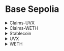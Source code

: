 # Base Sepolia

<details>

<summary>Claims-UVX</summary>

[<mark style="color:purple;">**address**</mark>](https://sepolia.basescan.org/address/0x537cE8e9F4Cce5a1D8033B63f274187157a966b3)

```
0x537cE8e9F4Cce5a1D8033B63f274187157a966b3
```

<mark style="color:purple;">**deployment**</mark>

```
npx hardhat ignition deploy ./ignition/modules/Claims.ts --network base-sepolia
```

<mark style="color:purple;">**arguments**</mark>

<pre><code><strong>["0xEFb36B2D443C5A6Ff4127cDa30944A12B421b9C2", "0x484C32b1288A88A48F8e7D20173a1048589Df182"]
</strong></code></pre>

<mark style="color:purple;">**verification**</mark>

```
npx hardhat verify --network base-sepolia 0x537cE8e9F4Cce5a1D8033B63f274187157a966b3 "0xEFb36B2D443C5A6Ff4127cDa30944A12B421b9C2" "0x484C32b1288A88A48F8e7D20173a1048589Df182"
```

[<mark style="color:purple;">**version**</mark>](https://github.com/uvio-network/contracts/blob/v0.4.0/contracts/Claims.sol)

```
v0.4.0
```

</details>

<details>

<summary>Claims-WETH</summary>

[<mark style="color:purple;">**address**</mark>](https://sepolia.basescan.org/address/0x6Ed3CD11d2DeBbc08a2d36D1da57eBF3dFA02a8D)

```
0x057a91c0010f35F3aC937a5a47a2869d477D1937
```

<mark style="color:purple;">**deployment**</mark>

```
npx hardhat ignition deploy ./ignition/modules/Claims.ts --network base-sepolia
```

<mark style="color:purple;">**arguments**</mark>

<pre><code><strong>["0xEFb36B2D443C5A6Ff4127cDa30944A12B421b9C2", "0x4200000000000000000000000000000000000006"]
</strong></code></pre>

<mark style="color:purple;">**verification**</mark>

```
npx hardhat verify --network base-sepolia 0x057a91c0010f35F3aC937a5a47a2869d477D1937 "0xEFb36B2D443C5A6Ff4127cDa30944A12B421b9C2" "0x4200000000000000000000000000000000000006"
```

[<mark style="color:purple;">**version**</mark>](https://github.com/uvio-network/contracts/blob/v0.4.0/contracts/Claims.sol)

```
v0.4.0
```

</details>

<details>

<summary>Stablecoin</summary>

[<mark style="color:purple;">**address**</mark>](https://sepolia.basescan.org/address/0x7fc9a5730381ddf44c7d762d82a4aabc90fae786)

```
0x7FC9a5730381DdF44C7D762d82A4aabC90fAE786
```

<mark style="color:purple;">**command**</mark>

```
npx hardhat ignition deploy ./ignition/modules/Stablecoin.ts --network base-sepolia
```

<mark style="color:purple;">**arguments**</mark>

```
[6]
```

<mark style="color:purple;">**verification**</mark>

<pre><code><strong>npx hardhat verify --network base-sepolia 0x7FC9a5730381DdF44C7D762d82A4aabC90fAE786 "6"
</strong></code></pre>

</details>

<details>

<summary>UVX</summary>

[<mark style="color:purple;">**address**</mark>](https://sepolia.basescan.org/address/0x484C32b1288A88A48F8e7D20173a1048589Df182)

```
0x484C32b1288A88A48F8e7D20173a1048589Df182
```

<mark style="color:purple;">**command**</mark>

```
npx hardhat ignition deploy ./ignition/modules/UVX.ts --network base-sepolia
```

<mark style="color:purple;">**arguments**</mark>

```
["0xEFb36B2D443C5A6Ff4127cDa30944A12B421b9C2", "0x7FC9a5730381DdF44C7D762d82A4aabC90fAE786"]
```

<mark style="color:purple;">**verification**</mark>

```
npx hardhat verify --network base-sepolia 0x484C32b1288A88A48F8e7D20173a1048589Df182 "0xEFb36B2D443C5A6Ff4127cDa30944A12B421b9C2" "0x7FC9a5730381DdF44C7D762d82A4aabC90fAE786"
```

[<mark style="color:purple;">**version**</mark>](https://github.com/uvio-network/contracts/blob/v0.4.0/contracts/UVX.sol)

```
v0.4.0
```

</details>

<details>

<summary>WETH</summary>

[<mark style="color:purple;">**address**</mark>](https://sepolia.basescan.org/address/0x4200000000000000000000000000000000000006)

```
0x4200000000000000000000000000000000000006
```

</details>

